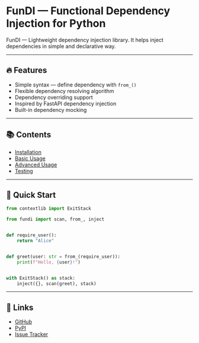 # FunDI — Functional Dependency Injection for Python

FunDI — Lightweight dependency injection library. It helps inject dependencies in simple and declarative way. 

---

## 🔥 Features

- Simple syntax — define dependency with `from_()`
- Flexible dependency resolving algorithm
- Dependency overriding support
- Inspired by FastAPI dependency injection
- Built-in dependency mocking

---

## 📚 Contents

- [Installation](installation.md)
- [Basic Usage](usage.md)
- [Advanced Usage](advanced.md)
- [Testing](testing.md)

---

## 🚀 Quick Start

```python
from contextlib import ExitStack

from fundi import scan, from_, inject


def require_user():
    return "Alice"


def greet(user: str = from_(require_user)):
    print(f"Hello, {user}!")


with ExitStack() as stack:
    inject({}, scan(greet), stack)
```

---

## 🔗 Links

- [GitHub](https://github.com/kuyugama/fundi)
- [PyPI](https://pypi.org/project/fundi/)
- [Issue Tracker](https://github.com/kuyugama/fundi/issues)
